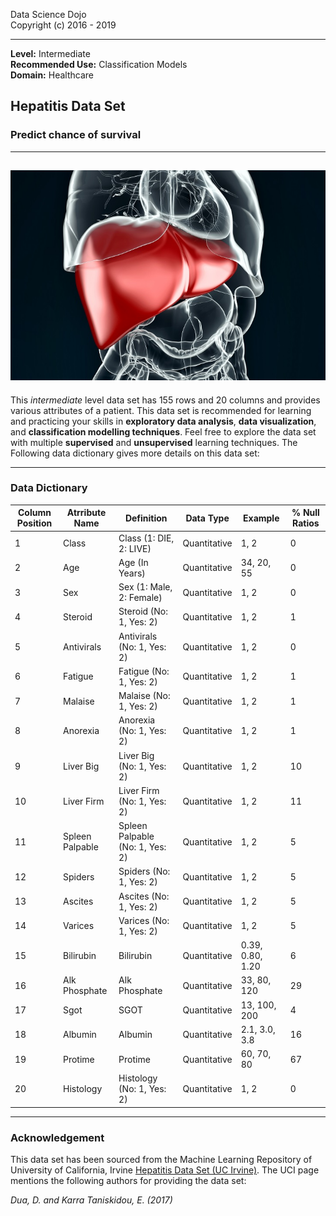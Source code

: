 Data Science Dojo <br/>
Copyright (c) 2016 - 2019

---

**Level:** Intermediate <br/>
**Recommended Use:** Classification Models<br/>
**Domain:** Healthcare<br/> 

## Hepatitis Data Set 

### Predict chance of survival 


---
![](1265.jpg)
---

This *intermediate* level data set has 155 rows and 20 columns and provides various attributes of a patient.
This data set is recommended for learning and practicing your skills in **exploratory data analysis**, **data visualization**, and **classification modelling techniques**. 
Feel free to explore the data set with multiple **supervised** and **unsupervised** learning techniques. The Following data dictionary gives more details on this data set:

---

### Data Dictionary 

| Column   Position 	| Atrribute Name  	| Definition                      	| Data Type    	| Example          	| % Null Ratios 	|
|-------------------	|-----------------	|---------------------------------	|--------------	|------------------	|---------------	|
| 1                 	| Class           	| Class (1: DIE, 2: LIVE)         	| Quantitative 	| 1, 2             	| 0             	|
| 2                 	| Age             	| Age (In Years)                  	| Quantitative 	| 34, 20, 55       	| 0             	|
| 3                 	| Sex             	| Sex (1: Male, 2: Female)        	| Quantitative 	| 1, 2             	| 0             	|
| 4                 	| Steroid         	| Steroid (No: 1, Yes: 2)         	| Quantitative 	| 1, 2             	| 1             	|
| 5                 	| Antivirals      	| Antivirals (No: 1, Yes: 2)      	| Quantitative 	| 1, 2             	| 0             	|
| 6                 	| Fatigue         	| Fatigue (No: 1, Yes: 2)         	| Quantitative 	| 1, 2             	| 1             	|
| 7                 	| Malaise         	| Malaise (No: 1, Yes: 2)         	| Quantitative 	| 1, 2             	| 1             	|
| 8                 	| Anorexia        	| Anorexia (No: 1, Yes: 2)        	| Quantitative 	| 1, 2             	| 1             	|
| 9                 	| Liver Big       	| Liver Big (No: 1, Yes: 2)       	| Quantitative 	| 1, 2             	| 10            	|
| 10                	| Liver Firm      	| Liver Firm (No: 1, Yes: 2)      	| Quantitative 	| 1, 2             	| 11            	|
| 11                	| Spleen Palpable 	| Spleen Palpable (No: 1, Yes: 2) 	| Quantitative 	| 1, 2             	| 5             	|
| 12                	| Spiders         	| Spiders (No: 1, Yes: 2)         	| Quantitative 	| 1, 2             	| 5             	|
| 13                	| Ascites         	| Ascites (No: 1, Yes: 2)         	| Quantitative 	| 1, 2             	| 5             	|
| 14                	| Varices         	| Varices (No: 1, Yes: 2)         	| Quantitative 	| 1, 2             	| 5             	|
| 15                	| Bilirubin       	| Bilirubin                       	| Quantitative 	| 0.39, 0.80, 1.20 	| 6             	|
| 16                	| Alk Phosphate   	| Alk Phosphate                   	| Quantitative 	| 33, 80, 120      	| 29            	|
| 17                	| Sgot            	| SGOT                            	| Quantitative 	| 13, 100, 200     	| 4             	|
| 18                	| Albumin         	| Albumin                         	| Quantitative 	| 2.1, 3.0, 3.8    	| 16            	|
| 19                	| Protime         	| Protime                         	| Quantitative 	| 60, 70, 80       	| 67            	|
| 20                	| Histology       	| Histology (No: 1, Yes: 2)       	| Quantitative 	| 1, 2             	| 0             	|
---

### Acknowledgement

This data set has been sourced from the Machine Learning Repository of University of California, Irvine [Hepatitis Data Set (UC Irvine)](https://archive.ics.uci.edu/ml/datasets/Hepatitis). 
The UCI page mentions the following authors for providing the data set:

*Dua, D. and Karra Taniskidou, E. (2017)*

